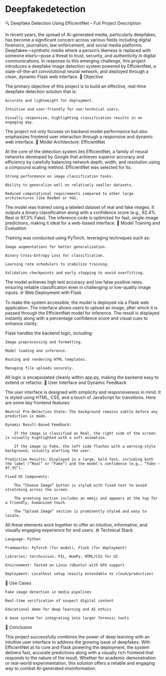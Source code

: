 # Deepfakedetection
🔍 Deepfake Detection Using EfficientNet – Full Project Description

In recent years, the spread of AI-generated media, particularly deepfakes, has become a significant concern across various fields including digital forensics, journalism, law enforcement, and social media platforms. Deepfakes—synthetic media where a person’s likeness is replaced with someone else’s—pose a threat to trust, security, and authenticity in digital communications. In response to this emerging challenge, this project introduces a deepfake image detection system powered by EfficientNet, a state-of-the-art convolutional neural network, and deployed through a clean, dynamic Flask web interface.
🎯 Objective

The primary objective of this project is to build an effective, real-time deepfake detection solution that is:

    Accurate and lightweight for deployment.

    Intuitive and user-friendly for non-technical users.

    Visually responsive, highlighting classification results in an engaging way.

The project not only focuses on backend model performance but also emphasizes frontend user interaction through a responsive and dynamic web interface.
🧠 Model Architecture: EfficientNet

At the core of the detection system lies EfficientNet, a family of neural networks developed by Google that achieves superior accuracy and efficiency by carefully balancing network depth, width, and resolution using a compound scaling method. EfficientNet was selected for its:

    Strong performance on image classification tasks.

    Ability to generalize well on relatively smaller datasets.

    Reduced computational requirements compared to other large architectures like ResNet or VGG.

The model was trained using a labeled dataset of real and fake images. It outputs a binary classification along with a confidence score (e.g., 92.4% Real or 97.3% Fake). The inference code is optimized for fast, single-image predictions, making it ideal for a web-based interface.
🧪 Model Training and Evaluation

Training was conducted using PyTorch, leveraging techniques such as:

    Image augmentations for better generalization.

    Binary Cross-Entropy Loss for classification.

    Learning rate schedulers to stabilize training.

    Validation checkpoints and early stopping to avoid overfitting.

The model achieves high test accuracy and low false positive rates, ensuring reliable classification even in challenging or low-quality image inputs.
🌐 Web Deployment with Flask

To make the system accessible, the model is deployed via a Flask web application. The interface allows users to upload an image, after which it is passed through the EfficientNet model for inference. The result is displayed instantly along with a percentage confidence score and visual cues to enhance clarity.

Flask handles the backend logic, including:

    Image preprocessing and formatting.

    Model loading and inference.

    Routing and rendering HTML templates.

    Managing file uploads securely.

All logic is encapsulated cleanly within app.py, making the backend easy to extend or refactor.
🎨 User Interface and Dynamic Feedback

The user interface is designed with simplicity and responsiveness in mind. It is styled using HTML, CSS, and a touch of JavaScript for transitions. Here are some key frontend features:

    Neutral Pre-Detection State: The background remains subtle before any prediction is made.

    Dynamic Result-Based Feedback:

        If the image is classified as Real, the right side of the screen is visually highlighted with a soft animation.

        If the image is Fake, the left side flashes with a warning-style background, visually alerting the user.

    Prediction Results: Displayed in a large, bold font, including both the label (“Real” or “Fake”) and the model's confidence (e.g., “Fake – 97.3%”).

    Fixed UI Components:

        The “Choose Image” button is styled with fixed text to avoid stretching across the screen.

        The greeting section includes an emoji and appears at the top for a friendly, humanized touch.

        The “Upload Image” section is prominently styled and easy to locate.

All these elements work together to offer an intuitive, informative, and visually engaging experience for end users.
⚙️ Technical Stack

    Language: Python

    Frameworks: PyTorch (for model), Flask (for deployment)

    Libraries: torchvision, PIL, NumPy, HTML/CSS for UI

    Environment: Tested on Linux (Ubuntu) with GPU support

    Deployment: Localhost setup (easily extendable to cloud/production)

📌 Use Cases

    Fake image detection in media pipelines

    Real-time verification of suspect digital content

    Educational demo for deep learning and AI ethics

    A base system for integrating into larger forensic tools

🚀 Conclusion

This project successfully combines the power of deep learning with an intuitive user interface to address the growing issue of deepfakes. With EfficientNet at its core and Flask powering the deployment, the system delivers fast, accurate predictions along with a visually rich frontend that responds to the nature of the result. Whether for academic demonstration or real-world experimentation, this solution offers a reliable and engaging way to combat AI-generated misinformation.
